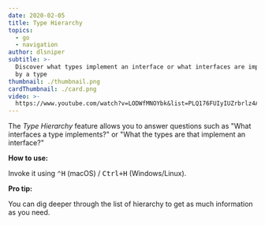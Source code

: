 ```yaml
---
date: 2020-02-05
title: Type Hierarchy
topics:
  - go
  - navigation
author: dlsniper
subtitle: >-
  Discover what types implement an interface or what interfaces are implemented
  by a type
thumbnail: ./thumbnail.png
cardThumbnail: ./card.png
video: >-
  https://www.youtube.com/watch?v=LODWfMNOYbk&list=PLQ176FUIyIUZrbrlz4AY1V8VzBJKZyVlW&index=139
---
```


The _Type Hierarchy_ feature allows you to answer questions such as "What interfaces a type implements?" or "What the types are that implement an interface?"

**How to use:**

Invoke it using <kbd>⌃H</kbd> (macOS) / <kbd>Ctrl+H</kbd> (Windows/Linux).

**Pro tip:**

You can dig deeper through the list of hierarchy to get as much information as you need.
